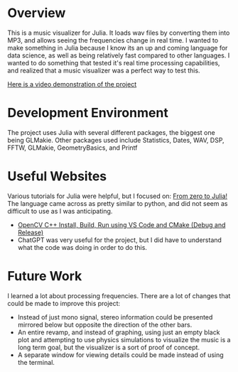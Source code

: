 # Overview

This is a music visualizer for Julia. It loads wav files by converting them into MP3, and allows seeing the frequencies change in real time. I wanted to make something in Julia because I know its an up and coming language for data science, as well as being relatively fast compared to other languages. I wanted to do something that tested it's real time processing capabilities, and realized that a music visualizer was a perfect way to test this.

[Here is a video demonstration of the project](https://youtu.be/-i1LnBTx5zY)

# Development Environment

The project uses Julia with several different packages, the biggest one being GLMakie. Other packages used include Statistics, Dates, WAV, DSP, FFTW, GLMakie, GeometryBasics, and Printf

# Useful Websites

Various tutorials for Julia were helpful, but I focused on:
[From zero to Julia!](https://techytok.com/from-zero-to-julia/)
The language came across as pretty similar to python, and did not seem as difficult to use as I was anticipating.

- [OpenCV C++ Install, Build, Run using VS Code and CMake (Debug and Release)](https://youtu.be/CnXUTG9XYGI)
- ChatGPT was very useful for the project, but I did have to understand what the code was doing in order to do this.

# Future Work

I learned a lot about processing frequencies. There are a lot of changes that could be made to improve this project:

- Instead of just mono signal, stereo information could be presented mirrored below but opposite the direction of the other bars.
- An entire revamp, and instead of graphing, using just an empty black plot and attempting to use physics simulations to visualize the music is a long term goal, but the visualizer is a sort of proof of concept.
- A separate window for viewing details could be made instead of using the terminal.